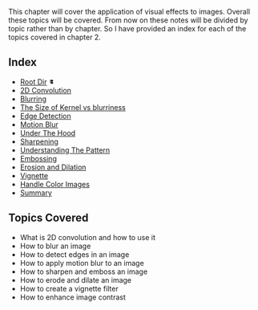 This chapter will cover the application of visual effects to images. Overall these topics will be covered. From now on these notes will be divided by topic rather than by chapter. So I have provided an index for each of the topics covered in chapter 2.

## Index 

- [Root Dir](Index.md) <img src="Assets/root.png" alt="Root Dir Folder" style="width:10px;height:10px;">
- [2D Convolution](2D_Convolution.md)
- [Blurring](Blurring.md)
- [The Size of Kernel vs blurriness](kernel.md)
- [Edge Detection](Edge_Detection.md)
- [Motion Blur](Motion_Blur.md)
- [Under The Hood](Under_The_Hood.md)
- [Sharpening](sharpening.md)
- [Understanding The Pattern](Understanding_Pattern.md)
- [Embossing](Embossing.md)
- [Erosion and Dilation](Erosion.md)
- [Vignette](vingnette.md)
- [Handle Color Images](color_img.md)
- [Summary](Summary.md)

## Topics Covered

- What is 2D convolution and how to use it
- How to blur an image
- How to detect edges in an image
- How to apply motion blur to an image
- How to sharpen and emboss an image
- How to erode and dilate an image
- How to create a vignette filter
- How to enhance image contrast